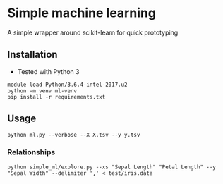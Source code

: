 # Simple machine learning

A simple wrapper around scikit-learn for quick prototyping

## Installation

* Tested with Python 3

```
module load Python/3.6.4-intel-2017.u2
python -m venv ml-venv
pip install -r requirements.txt
```

## Usage
```
python ml.py --verbose --X X.tsv --y y.tsv
```

### Relationships

```
python simple_ml/explore.py --xs "Sepal Length" "Petal Length" --y "Sepal Width" --delimiter ',' < test/iris.data
```
